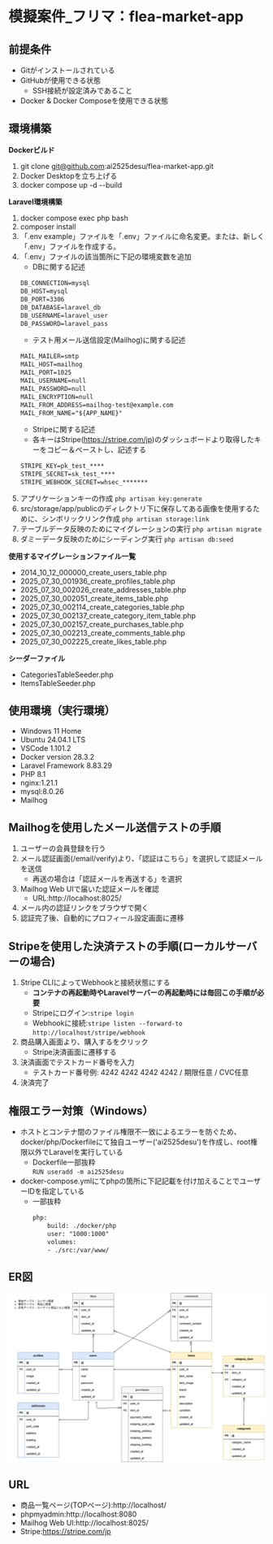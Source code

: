 # 模擬案件_フリマ：flea-market-app
<!-- 7/30書けるところまで明記、最終提出前に必ずチェックすること -->

## 前提条件
- Gitがインストールされている
- GitHubが使用できる状態
    - SSH接続が設定済みであること
- Docker & Docker Composeを使用できる状態


## 環境構築

**Dockerビルド**
1. git clone git@github.com:ai2525desu/flea-market-app.git
2. Docker Desktopを立ち上げる
3. docker compose up -d --build

**Laravel環境構築**
1. docker compose exec php bash
2. composer install
3. 「.env example」ファイルを「.env」ファイルに命名変更。または、新しく「.env」ファイルを作成する。
4. 「.env」ファイルの該当箇所に下記の環境変数を追加
    * DBに関する記述
    ```
    DB_CONNECTION=mysql
    DB_HOST=mysql
    DB_PORT=3306
    DB_DATABASE=laravel_db
    DB_USERNAME=laravel_user
    DB_PASSWORD=laravel_pass
    ```
    * テスト用メール送信設定(Mailhog)に関する記述
    ```
    MAIL_MAILER=smtp
    MAIL_HOST=mailhog
    MAIL_PORT=1025
    MAIL_USERNAME=null
    MAIL_PASSWORD=null
    MAIL_ENCRYPTION=null
    MAIL_FROM_ADDRESS=mailhog-test@example.com
    MAIL_FROM_NAME="${APP_NAME}"
    ```
    * Stripeに関する記述
     - 各キーはStripe(https://stripe.com/jp)のダッシュボードより取得したキーをコピー＆ペーストし、記述する
    ```
    STRIPE_KEY=pk_test_****
    STRIPE_SECRET=sk_test_****
    STRIPE_WEBHOOK_SECRET=whsec_*******
    ```
5. アプリケーションキーの作成
    ``` php artisan key:generate ```
6. src/storage/app/publicのディレクトリ下に保存してある画像を使用するために、シンボリックリンク作成
    ``` php artisan storage:link ```
7. テーブルデータ反映のためにマイグレーションの実行
    ``` php artisan migrate ```
8. ダミーデータ反映のためにシーディング実行
    ``` php artisan db:seed ```

**使用するマイグレーションファイル一覧**
* 2014_10_12_000000_create_users_table.php
* 2025_07_30_001936_create_profiles_table.php
* 2025_07_30_002026_create_addresses_table.php
* 2025_07_30_002051_create_items_table.php
* 2025_07_30_002114_create_categories_table.php
* 2025_07_30_002137_create_category_item_table.php
* 2025_07_30_002157_create_purchases_table.php
* 2025_07_30_002213_create_comments_table.php
* 2025_07_30_002225_create_likes_table.php

**シーダーファイル**
* CategoriesTableSeeder.php
* ItemsTableSeeder.php

## 使用環境（実行環境）
- Windows 11 Home
- Ubuntu 24.04.1 LTS
- VSCode 1.101.2
- Docker version 28.3.2
- Laravel Framework 8.83.29
- PHP 8.1
- nginx:1.21.1
- mysql:8.0.26
- Mailhog

## Mailhogを使用したメール送信テストの手順
1. ユーザーの会員登録を行う
2. メール認証画面(/email/verify)より、「認証はこちら」を選択して認証メールを送信
    - 再送の場合は「認証メールを再送する」を選択
3. Mailhog Web UIで届いた認証メールを確認
    - URL:http://localhost:8025/
4. メール内の認証リンクをブラウザで開く
5. 認証完了後、自動的にプロフィール設定画面に遷移

## Stripeを使用した決済テストの手順(ローカルサーバーの場合)
<!-- StripeCLIを使用したWebhookの秘密鍵の取得等についてコーチに確認中 -->
1. Stripe CLIによってWebhookと接続状態にする
    - **コンテナの再起動時やLaravelサーバーの再起動時には毎回この手順が必要**
    - Stripeにログイン:``` stripe login ```
    - Webhookに接続:``` stripe listen --forward-to http://localhost/stripe/webhook ```
2. 商品購入画面より、購入するをクリック
    - Stripe決済画面に遷移する
3. 決済画面でテストカード番号を入力
    - テストカード番号例: 4242 4242 4242 4242 / 期限任意 / CVC任意
4. 決済完了

## 権限エラー対策（Windows）
* ホストとコンテナ間のファイル権限不一致によるエラーを防ぐため、docker/php/Dockerfileにて独自ユーザー('ai2525desu')を作成し、root権限以外でLaravelを実行している
    - Dockerfile一部抜粋<br>
    ```RUN useradd -m ai2525desu```
* docker-compose.ymlにてphpの箇所に下記記載を付け加えることでユーザーIDを指定している
    - 一部抜粋
        ```
        php:
            build: ./docker/php
            user: "1000:1000"
            volumes:
            - ./src:/var/www/
        ```

## ER図
![ER図](flea-market-app.png)

## URL
* 商品一覧ページ(TOPページ):http://localhost/
* phpmyadmin:http://localhost:8080
* Mailhog Web UI:http://localhost:8025/
* Stripe:https://stripe.com/jp
